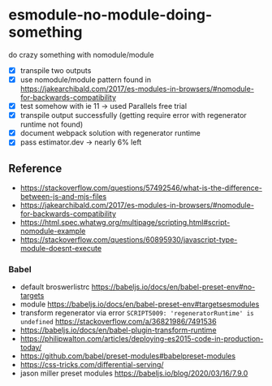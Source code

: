 # esmodule-no-module-doing-something

do crazy something with nomodule/module

- [x] transpile two outputs
- [x] use nomodule/module pattern found in https://jakearchibald.com/2017/es-modules-in-browsers/#nomodule-for-backwards-compatibility
- [x] test somehow with ie 11 -> used Parallels free trial
- [x] transpile output successfully (getting require error with regenerator runtime not found)
- [x] document webpack solution with regenerator runtime
- [x] pass estimator.dev -> nearly 6% left

## Reference

- https://stackoverflow.com/questions/57492546/what-is-the-difference-between-js-and-mjs-files
- https://jakearchibald.com/2017/es-modules-in-browsers/#nomodule-for-backwards-compatibility
- https://html.spec.whatwg.org/multipage/scripting.html#script-nomodule-example
- https://stackoverflow.com/questions/60895930/javascript-type-module-doesnt-execute

### Babel

- default broswerlistrc https://babeljs.io/docs/en/babel-preset-env#no-targets
- module https://babeljs.io/docs/en/babel-preset-env#targetsesmodules
- transform regenerator via error `SCRIPT5009: 'regeneratorRuntime' is undefined` https://stackoverflow.com/a/36821986/7491536
- https://babeljs.io/docs/en/babel-plugin-transform-runtime
- https://philipwalton.com/articles/deploying-es2015-code-in-production-today/
- https://github.com/babel/preset-modules#babelpreset-modules
- https://css-tricks.com/differential-serving/
- jason miller preset modules https://babeljs.io/blog/2020/03/16/7.9.0
